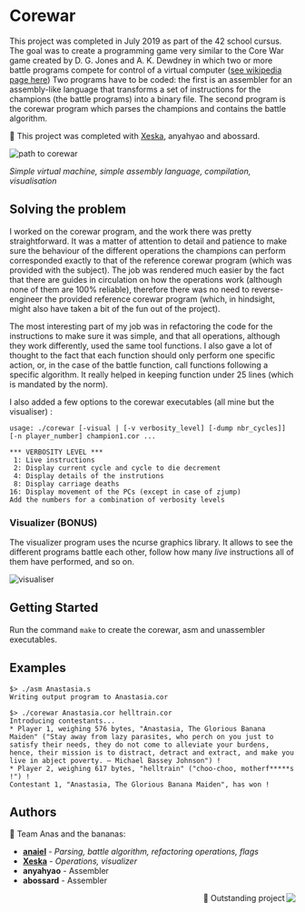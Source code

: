 # Corewar

This project was completed in July 2019 as part of the 42 school cursus. The goal was to create a programming game very similar to the Core War game created by D. G. Jones and A. K. Dewdney in which two or more battle programs compete for control of a virtual computer ([see wikipedia page here](https://en.wikipedia.org/wiki/Core_War))
Two programs have to be coded: the first is an assembler for an assembly-like language that transforms a set of instructions for the champions (the battle programs) into a binary file. The second program is the corewar program which parses the champions and contains the battle algorithm.

🍌 This project was completed with [Xeska](http://github.com/anaiel/Xeska), anyahyao and abossard.

![path to corewar](https://i.imgur.com/jYQR0kG.png "Inner circle > Algo branch > ft_printf > push_swap > lem-in > corewar")

*Simple virtual machine, simple assembly language, compilation, visualisation*

## Solving the problem

I worked on the corewar program, and the work there was pretty straightforward. It was a matter of attention to detail and patience to make sure the behaviour of the different operations the champions can perform corresponded exactly to that of the reference corewar program (which was provided with the subject). The job was rendered much easier by the fact that there are guides in circulation on how the operations work (although none of them are 100% reliable), therefore there was no need to reverse-engineer the provided reference corewar program (which, in hindsight, might also have taken a bit of the fun out of the project).

The most interesting part of my job was in refactoring the code for the instructions to make sure it was simple, and that all operations, although they work differently, used the same tool functions. I also gave a lot of thought to the fact that each function should only perform one specific action, or, in the case of the battle function, call functions following a specific algorithm. It really helped in keeping function under 25 lines (which is mandated by the norm).

I also added a few options to the corewar executables (all mine but the visualiser) :

```
usage: ./corewar [-visual | [-v verbosity_level] [-dump nbr_cycles]] [-n player_number] champion1.cor ...

*** VERBOSITY LEVEL ***
 1: Live instructions
 2: Display current cycle and cycle to die decrement
 4: Display details of the instrutions
 8: Display carriage deaths
16: Display movement of the PCs (except in case of zjump)
Add the numbers for a combination of verbosity levels
```

### Visualizer (BONUS)

The visualizer program uses the ncurse graphics library. It allows to see the different programs battle each other, follow how many *live* instructions all of them have performed, and so on.

![visualiser](https://i.imgur.com/R3KZAgT.png "Battle between 4 champions")

## Getting Started

Run the command `make` to create the corewar, asm and unassembler executables.

## Examples

```
$> ./asm Anastasia.s
Writing output program to Anastasia.cor
```

```
$> ./corewar Anastasia.cor helltrain.cor
Introducing contestants...
* Player 1, weighing 576 bytes, "Anastasia, The Glorious Banana Maiden" ("Stay away from lazy parasites, who perch on you just to satisfy their needs, they do not come to alleviate your burdens, hence, their mission is to distract, detract and extract, and make you live in abject poverty. ― Michael Bassey Johnson") !
* Player 2, weighing 617 bytes, "helltrain" ("choo-choo, motherf*****s !") !
Contestant 1, "Anastasia, The Glorious Banana Maiden", has won !
```

## Authors

🍌 Team Anas and the bananas:
* **[anaiel](https://github.com/anaiel)** - *Parsing, battle algorithm, refactoring operations, flags*
* **[Xeska](https://github.com/Xeska)** - *Operations, visualizer*
* **anyahyao** - Assembler
* **abossard** - Assembler

<img align="right" src="https://i.imgur.com/FW5Sd6I.png" />
<p align="right">🌟 Outstanding project</p>
